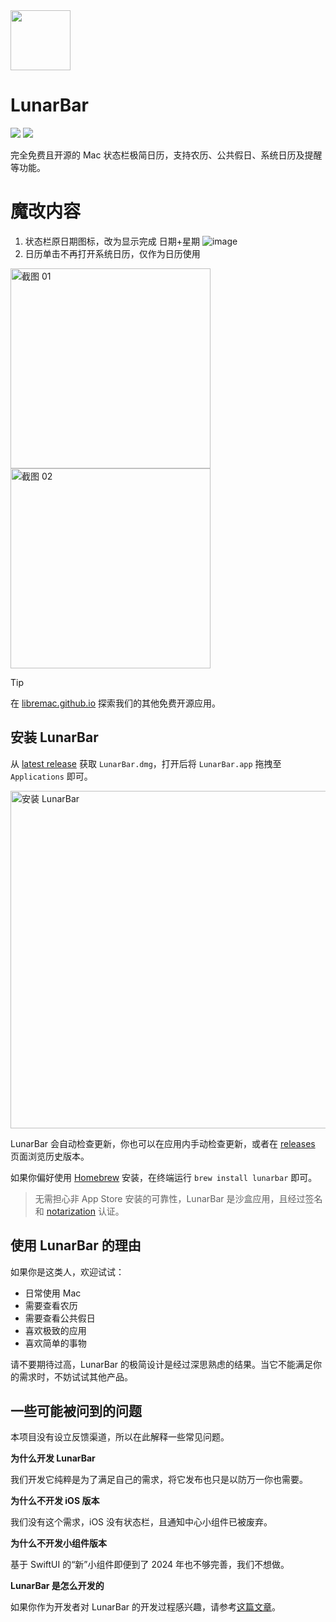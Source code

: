 <img src="./Icon.png" width="96">

# LunarBar

[![](https://img.shields.io/badge/Platform-macOS_14.0+-blue?color=007bff)](https://github.com/LunarBar-app/LunarBar/releases/latest) [![](https://github.com/LunarBar-app/LunarBar/actions/workflows/build-and-test.yml/badge.svg?branch=main)](https://github.com/LunarBar-app/LunarBar/actions/workflows/build-and-test.yml)

完全免费且开源的 Mac 状态栏极简日历，支持农历、公共假日、系统日历及提醒等功能。

# 魔改内容
1. 状态栏原日期图标，改为显示完成 日期+星期
   ![image](https://github.com/user-attachments/assets/d50ee92f-43f4-406a-9cd4-2a63ff2effb9)
2. 日历单击不再打开系统日历，仅作为日历使用

<img src="./Screenshots/01.png" width="320" alt="截图 01"> <img src="./Screenshots/02.png" width="320" alt="截图 02">

> [!TIP]
> 在 [libremac.github.io](https://libremac.github.io/) 探索我们的其他免费开源应用。

## 安装 LunarBar

从 <a href="https://github.com/LunarBar-app/LunarBar/releases/latest" target="_blank">latest release</a> 获取 `LunarBar.dmg`，打开后将 `LunarBar.app` 拖拽至 `Applications` 即可。

<img src="./Screenshots/03.png" width="540" alt="安装 LunarBar">

LunarBar 会自动检查更新，你也可以在应用内手动检查更新，或者在 [releases](https://github.com/LunarBar-app/LunarBar/releases) 页面浏览历史版本。

如果你偏好使用 [Homebrew](https://brew.sh/) 安装，在终端运行 `brew install lunarbar` 即可。

> 无需担心非 App Store 安装的可靠性，LunarBar 是沙盒应用，且经过签名和 [notarization](https://developer.apple.com/documentation/security/notarizing_macos_software_before_distribution) 认证。

## 使用 LunarBar 的理由

如果你是这类人，欢迎试试：

- 日常使用 Mac  
- 需要查看农历
- 需要查看公共假日
- 喜欢极致的应用
- 喜欢简单的事物

请不要期待过高，LunarBar 的极简设计是经过深思熟虑的结果。当它不能满足你的需求时，不妨试试其他产品。

## 一些可能被问到的问题

本项目没有设立反馈渠道，所以在此解释一些常见问题。

**为什么开发 LunarBar**

我们开发它纯粹是为了满足自己的需求，将它发布也只是以防万一你也需要。

**为什么不开发 iOS 版本**

我们没有这个需求，iOS 没有状态栏，且通知中心小组件已被废弃。

**为什么不开发小组件版本**

基于 SwiftUI 的“新”小组件即便到了 2024 年也不够完善，我们不想做。

**LunarBar 是怎么开发的**

如果你作为开发者对 LunarBar 的开发过程感兴趣，请参考[这篇文章](./DEV.md)。
